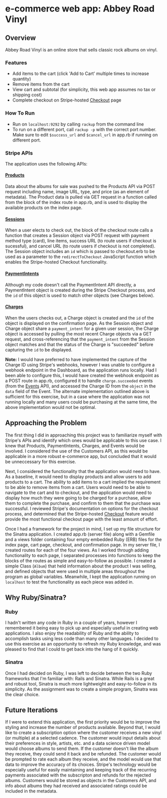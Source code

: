 # e-commerce web app: Abbey Road Vinyl
## Overview
Abbey Road Vinyl is an online store that sells classic rock albums on vinyl.
### Features
* Add items to the cart (click 'Add to Cart' multiple times to increase quantity)
* Remove items from the cart
* View cart and subtotal (for simplicity, this web app assumes no tax or shipping cost)
* Complete checkout on Stripe-hosted [Checkout](https://stripe.com/docs/payments/checkout) page

### How To Run
* Run on `localhost:9292` by calling `rackup` from the command line
* To run on a different port, call `rackup -p` with the correct port number. Make sure to edit `$success_url` and `$cancel_url` in app.rb if running on different port.

### Stripe APIs
The application uses the following APIs:

#### [Products](https://stripe.com/docs/api/service_products)
Data about the albums for sale was pushed to the Products API via POST request including name, image URL, type, and price (as an element of metadata). The Product data is pulled via GET request in a function called from the block of the index route in app.rb, and is used to display the available products on the index page.

#### [Sessions](https://stripe.com/docs/api/checkout/sessions)
When a user elects to check out, the block of the checkout route calls a function that creates a Session object via POST request with payment method type (card), line items, success URL (to route users if checkout is sucessful), and cancel URL (to route users if checkout is not completed). The Session object includes an `id` which is passed to checkout.erb to be used as a parameter to the `redirectToCheckout` JavaScript function which enables the Stripe-hosted Checkout functionality.

#### [PaymentIntents](https://stripe.com/docs/api/payment_intents)
Although my code doesn't call the PaymentIntent API directly, a PaymentIntent object is created during the Stripe Checkout process, and the `id` of this object is used to match other objects (see Charges below).

#### [Charges](https://stripe.com/docs/api/charges)
When the users checks out, a Charge object is created and the `id` of the object is displayed on the confirmation page. As the Session object and Charge object share a `payment_intent` for a given user session, the Charge object is accessed by pulling the most recent Charge objects via a GET request, and cross-referencing that the `payment_intent` from the Session object matches and that the status of the Charge is "succeeded" before capturing the `id` to be displayed.

**Note:** I would have preferred to have implemented the capture of the Charge ID using Stripe's webhooks, however I was unable to configure a webhook endpoint in the Dashboard, as the application runs locally. Had I been able to configure this, I would have created the webhook endpoint as a POST route in app.rb, configured it to handle `charge.succeeded` events (from the [Events](https://stripe.com/docs/api/events) API), and accessed the Charge ID from the `object` in the `data` field of the Event. The alternate implementation outlined above is sufficient for this exercise, but in a case where the application was not running locally and many users could be purchasing at the same time, the above implementation would not be optimal.

## Approaching the Problem
The first thing I did in approaching this project was to familiarize myself with Stripe's APIs and identify which ones would be applicable to this use case. I knew that Products, PaymentIntents, Charges, and Events would be involved. I considered the use of the Customers API, as this would be applicable in a more robust e-commerce app, but concluded that it would be unneccessary for this exercise.

Next, I considered the functionality that the application would need to have. As a baseline, it would need to display products and allow users to add products to a cart. The ability to add items to a cart implied the requirement to be able to remove items from a cart. Users would need to be able to navigate to the cart and to checkout, and the application would need to display how much they were going to be charged for a purchase, allow them to complete the purchase, and confirm to them that the purchase was successful. I reviewed Stripe's documentation on options for the checkout process, and determined that the Stripe-hosted [Checkout](https://stripe.com/docs/payments/checkout) feature would provide the most functional checkout page with the least amount of effort.

Once I had a framework for the project in mind, I set up my file structure for the Sinatra application. I created app.rb (server file) along with a Gemfile and a views folder containing four empty embedded Ruby (ERB) files for the index page, cart page, checkout, and confirmation page. In my server file, I created routes for each of the four views. As I worked through adding functionality to each page, I separated processes into functions to keep the blocks of the routes as simple and easy-to-follow as possible. I created a simple Class (`Album`) that held information about the product I was selling, and defined objects that were used in multiple areas throughout the program as global variables. Meanwhile, I kept the application running on `localhost` to test the functionality as each piece was added in.

## Why Ruby/Sinatra?
### Ruby
I hadn't written any code in Ruby in a couple of years, however I remembered it being easy to pick up and especially useful in creating web applications. I also enjoy the readability of Ruby and the ability to accomplish tasks using less code than many other languages. I decided to use this exercise as an opportunity to refresh my Ruby knowledge, and was pleased to find that I could to get back into the hang of it quickly.
### Sinatra
Once I had decided on Ruby, I was left to decide between the two Ruby frameworks that I'm familiar with: Rails and Sinatra. While Rails is a great and robust tool, Sinatra is much more lightweight and easy-to-follow in its simplicity. As the assignment was to create a simple program, Sinatra was the clear choice.

## Future Iterations
If I were to extend this application, the first priority would be to improve the styling and increase the number of products available. Beyond that, I would like to create a subscription option where the customer receives a new vinyl (or multiple) at a selected cadence. The customer would input details about their preferences in style, artists, etc. and a data science driven model would choose albums to send them. If the customer doesn't like the album they receive, they could send it back and be refunded. The customer would be prompted to rate each album they receive, and the model would use that data to improve the accuracy of its choices. Stripe's technology would be especially useful for easily maintaining and keeping track of the recurring payments associated with the subscripton and refunds for the rejected albums. Customers would be stored as objects in the Customers API, and info about albums they had received and associated ratings could be included in the metadata.
